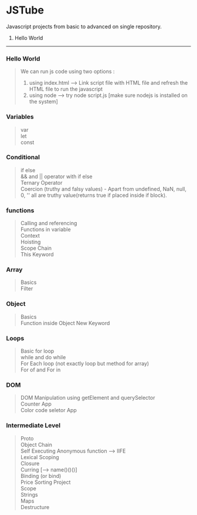 # JSTube

Javascript projects from basic to advanced on single repository.

1. Hello World

---

### Hello World

> We can run js code using two options :
>
> 1.  using index.html --> Link script file with HTML file and refresh the HTML file to run the javascript
> 2.  using node --> try node script.js [make sure nodejs is installed on the system]

### Variables

> var <br/>
> let <br/>
> const

### Conditional

> if else <br/>
> && and || operator with if else<br/>
> Ternary Operator<br/>
> Coercion (truthy and falsy values) - Apart from undefined, NaN, null, 0, '' all are truthy value(returns true if placed inside if block).

### functions

> Calling and referencing<br/>
> Functions in variable<br/>
> Context<br/>
> Hoisting<br/>
> Scope Chain<br/>
> This Keyword

### Array

> Basics<br/>
> Filter

### Object

> Basics<br/>
> Function inside Object
> New Keyword

### Loops

> Basic for loop<br/>
> while and do while<br/>
> For Each loop (not exactly loop but method for array)<br/>
> For of and For in

### DOM

> DOM Manipulation using getElement and querySelector<br/>
> Counter App <br/>
> Color code seletor App

### Intermediate Level

> Proto <br/>
> Object Chain <br/>
> Self Executing Anonymous function --> IIFE <br/>
> Lexical Scoping <br/>
> Closure <br/>
> Curring [--> name()()()] <br/>
> Binding (or bind) <br/>
> Price Sorting Project <br/>
> Scope <br/>
> Strings <br/>
> Maps <br/>
> Destructure <br/>
